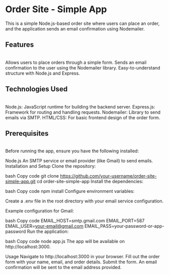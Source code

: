 
<h1>Order Site - Simple App</h1>
This is a simple Node.js-based order site where users can place an order, and the application sends an email confirmation using Nodemailer.

<h2>Features</h2>
<br>
Allows users to place orders through a simple form.
Sends an email confirmation to the user using the Nodemailer library.
Easy-to-understand structure with Node.js and Express.
<br>

<h2>Technologies Used</h2>
<br>
Node.js: JavaScript runtime for building the backend server.
Express.js: Framework for routing and handling requests.
Nodemailer: Library to send emails via SMTP.
HTML/CSS: For basic frontend design of the order form.
<br>

<h2>Prerequisites</h2>
<br>
Before running the app, ensure you have the following installed:

Node.js
An SMTP service or email provider (like Gmail) to send emails.
Installation and Setup
Clone the repository:

bash
Copy code
git clone https://github.com/your-username/order-site-simple-app.git
cd order-site-simple-app
Install the dependencies:

bash
Copy code
npm install
Configure environment variables:

Create a .env file in the root directory with your email service configuration.

Example configuration for Gmail:

bash
Copy code
EMAIL_HOST=smtp.gmail.com
EMAIL_PORT=587
EMAIL_USER=your-email@gmail.com
EMAIL_PASS=your-password-or-app-password
Run the application:

bash
Copy code
node app.js
The app will be available on http://localhost:3000.

Usage
Navigate to http://localhost:3000 in your browser.
Fill out the order form with your name, email, and order details.
Submit the form.
An email confirmation will be sent to the email address provided.
